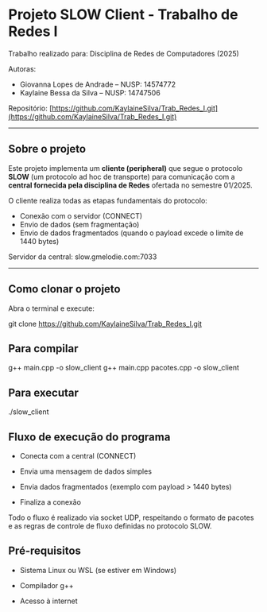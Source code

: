# Projeto SLOW Client - Trabalho de Redes I

Trabalho realizado para: Disciplina de Redes de Computadores (2025)

Autoras:
- Giovanna Lopes de Andrade – NUSP: 14574772
- Kaylaine Bessa da Silva – NUSP: 14747506


Repositório: [https://github.com/KaylaineSilva/Trab_Redes_I.git](https://github.com/KaylaineSilva/Trab_Redes_I.git)

---

## Sobre o projeto

Este projeto implementa um **cliente (peripheral)** que segue o protocolo **SLOW** (um protocolo ad hoc de transporte) para comunicação com a **central fornecida pela disciplina de Redes** ofertada no semestre 01/2025.

O cliente realiza todas as etapas fundamentais do protocolo:

- Conexão com o servidor (CONNECT)  
- Envio de dados (sem fragmentação)
- Envio de dados fragmentados (quando o payload excede o limite de 1440 bytes)

Servidor da central: slow.gmelodie.com:7033

---

##  Como clonar o projeto

Abra o terminal e execute:

git clone https://github.com/KaylaineSilva/Trab_Redes_I.git

## Para compilar

g++ main.cpp -o slow_client
g++ main.cpp pacotes.cpp -o slow_client

## Para executar

./slow_client

## Fluxo de execução do programa
- Conecta com a central (CONNECT)

- Envia uma mensagem de dados simples

- Envia dados fragmentados (exemplo com payload > 1440 bytes)

- Finaliza a conexão

Todo o fluxo é realizado via socket UDP, respeitando o formato de pacotes e as regras de controle de fluxo definidas no protocolo SLOW.

## Pré-requisitos
- Sistema Linux ou WSL (se estiver em Windows)

- Compilador g++

- Acesso à internet
